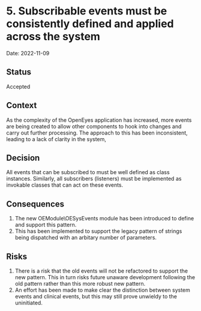 # 5. Subscribable events must be consistently defined and applied across the system

Date: 2022-11-09

## Status

Accepted

## Context

As the complexity of the OpenEyes application has increased, more events are being created to allow other components to hook into changes and carry out further processing. The approach to this has been inconsistent, leading to a lack of clarity in the system,

## Decision

All events that can be subscribed to must be well defined as class instances. Similarly, all subscribers (listeners) must be implemented as invokable classes that can act on these events.

## Consequences

1. The new OEModule\OESysEvents module has been introduced to define and support this pattern.
1. This has been implemented to support the legacy pattern of strings being dispatched with an arbitary number of parameters.

## Risks

1. There is a risk that the old events will not be refactored to support the new pattern. This in turn risks future unaware development following the old pattern rather than this more robust new pattern.
1. An effort has been made to make clear the distinction between system events and clinical events, but this may still prove unwieldy to the uninitiated.
